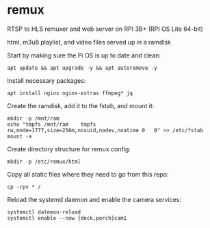 # remux
RTSP to HLS remuxer and web server on RPI 3B+ (RPI OS Lite 64-bit)

html, m3u8 playlist, and video files served up in a ramdisk

Start by making sure the Pi OS is up to date and clean:
```
apt update && apt upgrade -y && apt autoremove -y
```

Install necessary packages:
```
apt install nginx nginx-extras ffmpeg* jq
```

Create the ramdisk, add it to the fstab, and mount it:
```
mkdir -p /mnt/ram
echo "tmpfs	/mnt/ram	tmpfs	rw,mode=1777,size=256m,nosuid,nodev,noatime	0	0" >> /etc/fstab
mount -a
```

Create directory structure for remux config:
```
mkdir -p /etc/remux/html
```

Copy all static files where they need to go from this repo:
```
cp -rpv * /
```

Reload the systemd daemon and enable the camera services:
```
systemctl datemon-reload
systemctl enable --now {deck,porch}cam1
```